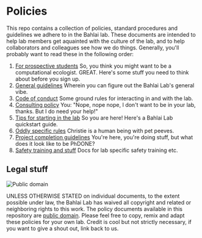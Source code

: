 # Policies

This repo contains a collection of policies, standard procedures and guidelines we adhere to in the Bahlai lab. These documents are intended to help lab members get aquainted with the culture of the lab, and to help collaborators and colleagues see how we do things. Generally, you'll probably want to read these in the following order:

1. [For prospective students](https://github.com/BahlaiLab/Policies/blob/master/letter_to_prospective_student.md) So, you think you might want to be a computational ecologist. GREAT. Here's some stuff you need to think about before you sign up.
2. [General guidelines](https://github.com/BahlaiLab/Policies/blob/master/general_guidelines.md) Wherein you can figure out the Bahlai Lab's general vibe.
3. [Code of conduct](https://github.com/BahlaiLab/Policies/blob/master/Code_of_conduct.md) Some ground rules for interacting in and with the lab.
4. [Consulting policy](https://github.com/BahlaiLab/Policies/blob/master/Consulting.md) You: "Nope, nope nope, I don't want to be in your lab, thanks. But I do need your help!"
5. [Tips for starting in the lab](https://github.com/BahlaiLab/Policies/blob/master/tips_for_new_personnel.md) So you are here! Here's a Bahlai Lab quickstart guide.
6. [Oddly specific rules](https://github.com/BahlaiLab/Policies/blob/master/Oddly_specific_rules.md) Christie is a human being with pet peeves.
7. [Project completion guidelines](https://github.com/BahlaiLab/Policies/blob/master/Project_completion.md) You're here, you're doing stuff, but what does it look like to be PhDONE?
8. [Safety training and stuff](https://github.com/BahlaiLab/Policies/blob/master/Bahlai%20Lab_Lab%20Specific%20Training.pdf) Docs for lab specific safety training etc.

## Legal stuff

![Public domain](http://i.creativecommons.org/p/zero/1.0/88x31.png)

UNLESS OTHERWISE STATED on individual documents, to the extent possible under law, the Bahlai Lab has waived all copyright and related or neighboring rights to this work.
The policy documents available in this repository are [public domain](http://creativecommons.org/publicdomain/zero/1.0/). Please feel free to copy, remix and adapt these policies for your own lab. Credit is cool but not strictly necessary, if you want to give a shout out, link back to us.

